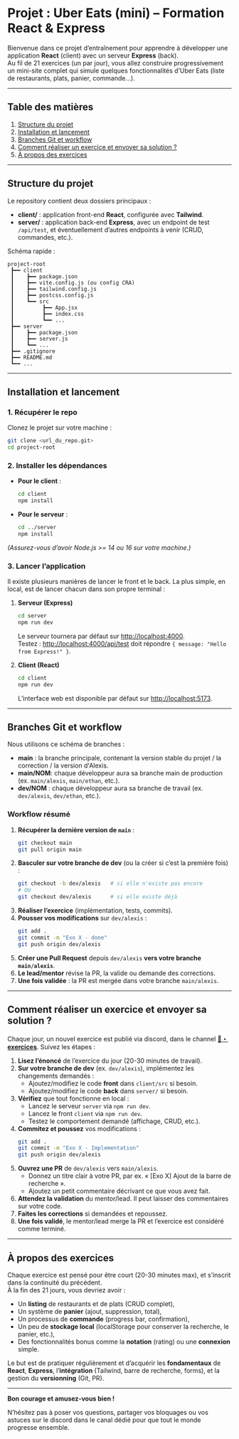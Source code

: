 # Projet : Uber Eats (mini) – Formation React & Express

Bienvenue dans ce projet d’entraînement pour apprendre à développer une application **React** (client) avec un serveur **Express** (back).  
Au fil de 21 exercices (un par jour), vous allez construire progressivement un mini-site complet qui simule quelques fonctionnalités d’Uber Eats (liste de restaurants, plats, panier, commande…).

---

## Table des matières

1. [Structure du projet](#structure-du-projet)  
2. [Installation et lancement](#installation-et-lancement)  
3. [Branches Git et workflow](#branches-git-et-workflow)  
4. [Comment réaliser un exercice et envoyer sa solution ?](#comment-réaliser-un-exercice-et-envoyer-sa-solution)  
5. [À propos des exercices](#à-propos-des-exercices)  

---

## Structure du projet

Le repository contient deux dossiers principaux :

- **client/** : application front-end **React**, configurée avec **Tailwind**.  
- **server/** : application back-end **Express**, avec un endpoint de test `/api/test`, et éventuellement d’autres endpoints à venir (CRUD, commandes, etc.).

Schéma rapide :

```
project-root
 ┣━━ client
 ┃    ┣━━ package.json
 ┃    ┣━━ vite.config.js (ou config CRA)
 ┃    ┣━━ tailwind.config.js
 ┃    ┣━━ postcss.config.js
 ┃    ┗━━ src
 ┃         ┣━━ App.jsx
 ┃         ┣━━ index.css
 ┃         ┗━━ ...
 ┣━━ server
 ┃    ┣━━ package.json
 ┃    ┣━━ server.js
 ┃    ┗━━ ...
 ┣━━ .gitignore
 ┣━━ README.md
 ┗━━ ...
```

---

## Installation et lancement

### 1. Récupérer le repo
Clonez le projet sur votre machine :

```bash
git clone <url_du_repo.git>
cd project-root
```

### 2. Installer les dépendances

- **Pour le client** :
  ```bash
  cd client
  npm install
  ```
- **Pour le serveur** :
  ```bash
  cd ../server
  npm install
  ```
*(Assurez-vous d’avoir Node.js >= 14 ou 16 sur votre machine.)*

### 3. Lancer l’application

Il existe plusieurs manières de lancer le front et le back. La plus simple, en local, est de lancer chacun dans son propre terminal :

1. **Serveur (Express)**  
   ```bash
   cd server
   npm run dev
   ```
   Le serveur tournera par défaut sur [http://localhost:4000](http://localhost:4000).  
   Testez : [http://localhost:4000/api/test](http://localhost:4000/api/test) doit répondre `{ message: "Hello from Express!" }`.

2. **Client (React)**  
   ```bash
   cd client
   npm run dev
   ```
   L’interface web est disponible par défaut sur [http://localhost:5173](http://localhost:5173).

---

## Branches Git et workflow

Nous utilisons ce schéma de branches :

- **main** : la branche principale, contenant la version stable du projet / la correction / la version d'Alexis.
- **main/NOM**: chaque développeur aura sa branche main de production (ex. `main/alexis`, `main/ethan`, etc.).
- **dev/NOM** : chaque développeur aura sa branche de travail (ex. `dev/alexis`, `dev/ethan`, etc.).

### Workflow résumé

1. **Récupérer la dernière version de `main`** :
   ```bash
   git checkout main
   git pull origin main
   ```
2. **Basculer sur votre branche de dev** (ou la créer si c’est la première fois) :
   ```bash
   git checkout -b dev/alexis   # si elle n'existe pas encore
   # OU
   git checkout dev/alexis      # si elle existe déjà
   ```
3. **Réaliser l’exercice** (implémentation, tests, commits).
4. **Pousser vos modifications** sur `dev/alexis` :
   ```bash
   git add .
   git commit -m "Exo X - done"
   git push origin dev/alexis
   ```
5. **Créer une Pull Request** depuis `dev/alexis` **vers votre branche `main/alexis`**.  
6. **Le lead/mentor** révise la PR, la valide ou demande des corrections.  
7. **Une fois validée** : la PR est mergée dans votre branche `main/alexis`.  

---

## Comment réaliser un exercice et envoyer sa solution ?

Chaque jour, un nouvel exercice est publié via discord, dans le channel **[💪・exercices](https://discord.com/channels/1341055544999280710/1341055544999280713)**. Suivez les étapes :

1. **Lisez l’énoncé** de l’exercice du jour (20-30 minutes de travail).  
2. **Sur votre branche de dev** (ex. `dev/alexis`), implémentez les changements demandés :
   - Ajoutez/modifiez le code **front** dans `client/src` si besoin.
   - Ajoutez/modifiez le code **back** dans `server/` si besoin.  
3. **Vérifiez** que tout fonctionne en local : 
   - Lancez le serveur `server` via `npm run dev`.  
   - Lancez le front `client` via `npm run dev`.  
   - Testez le comportement demandé (affichage, CRUD, etc.).  
4. **Commitez et poussez** vos modifications : 
   ```bash
   git add .
   git commit -m "Exo X - Implementation"
   git push origin dev/alexis
   ```
5. **Ouvrez une PR** de `dev/alexis` vers `main/alexis`.  
   - Donnez un titre clair à votre PR, par ex. « [Exo X] Ajout de la barre de recherche ».  
   - Ajoutez un petit commentaire décrivant ce que vous avez fait.  
6. **Attendez la validation** du mentor/lead. Il peut laisser des commentaires sur votre code.  
7. **Faites les corrections** si demandées et repoussez.  
8. **Une fois validé**, le mentor/lead merge la PR et l’exercice est considéré comme terminé.

---

## À propos des exercices

Chaque exercice est pensé pour être court (20-30 minutes max), et s’inscrit dans la continuité du précédent.  
À la fin des 21 jours, vous devriez avoir :

- Un **listing** de restaurants et de plats (CRUD complet),
- Un système de **panier** (ajout, suppression, total),
- Un processus de **commande** (progress bar, confirmation),
- Un peu de **stockage local** (localStorage pour conserver la recherche, le panier, etc.),
- Des fonctionnalités bonus comme la **notation** (rating) ou une **connexion** simple.

Le but est de pratiquer régulièrement et d’acquérir les **fondamentaux** de **React**, **Express**, l’**intégration** (Tailwind, barre de recherche, forms), et la gestion du **versionning** (Git, PR).

---

**Bon courage et amusez-vous bien !**  

N’hésitez pas à poser vos questions, partager vos bloquages ou vos astuces sur le discord dans le canal dédié pour que tout le monde progresse ensemble.